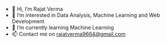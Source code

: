 - 👋 Hi, I’m Rajat Verma
- 👀 I’m interested in Data Analysis, Machine Learning and Web Development
- 🌱 I’m currently learning Machine Learning
- 📫 Contact me on rajatverma9664@gmail.com

<!---
Rajat6697/Rajat6697 is a ✨ special ✨ repository because its `README.md` (this file) appears on your GitHub profile.
You can click the Preview link to take a look at your changes.
--->

